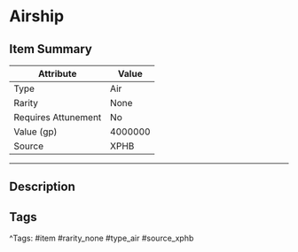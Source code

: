 # Airship

## Item Summary

| Attribute            | Value                        |
|----------------------|------------------------------|
| Type                 | Air |
| Rarity               | None             |
| Requires Attunement  | No                |
| Value (gp)           | 4000000    |
| Source               | XPHB |

---

## Description



## Tags

^Tags: #item #rarity_none #type_air #source_xphb